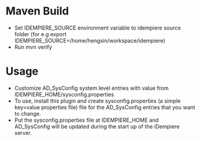 # Maven Build
* Set IDEMPIERE_SOURCE environment variable to idempiere source folder (for e.g export IDEMPIERE_SOURCE=/home/hengsin/workspace/idempiere)
* Run mvn verify

# Usage
* Customize AD_SysConfig system level entries with value from IDEMPIERE_HOME/sysconfig.properties
* To use, install this plugin and create sysconfig.properties (a simple key=value properties file) file for the AD_SysConfig entries that you want to change. 
* Put the sysconfig.properties file at IDEMPIERE_HOME and AD_SysConfig will be updated during the start up of the iDempiere server.
